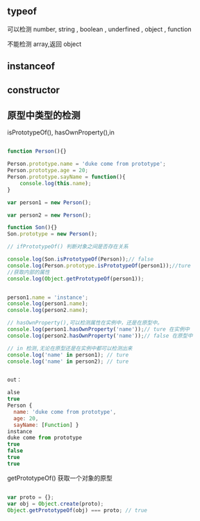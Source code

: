 ## typeof 

可以检测 number, string , boolean , underfined , object , function 

不能检测  array,返回 object 



## instanceof 

## constructor



## 原型中类型的检测

isPrototypeOf(), hasOwnProperty(),in 

```js

function Person(){}

Person.prototype.name = 'duke come from prototype';
Person.prototype.age = 20;
Person.prototype.sayName = function(){
	console.log(this.name);
}

var person1 = new Person();

var person2 = new Person();

function Son(){}
Son.prototype = new Person();

// ifPrototypeOf() 判断对象之间是否存在关系

console.log(Son.isPrototypeOf(Person));// false
console.log(Person.prototype.isPrototypeOf(person1));//ture
//获取内部的属性
console.log(Object.getPrototypeOf(person1));


person1.name = 'instance';
console.log(person1.name);
console.log(person2.name);

// hasOwnProperty(),可以检测属性在实例中，还是在原型中。
console.log(person1.hasOwnProperty('name'));// ture 在实例中
console.log(person2.hasOwnProperty('name'));// false 在原型中

// in 检测,无论在原型还是在实例中都可以检测出来
console.log('name' in person1); // ture
console.log('name' in person2); // ture


out：

alse
true
Person {
  name: 'duke come from prototype',
  age: 20,
  sayName: [Function] }
instance
duke come from prototype
true
false
true
true

```

getPrototypeOf() 获取一个对象的原型

```js

var proto = {};
var obj = Object.create(proto);
Object.getPrototypeOf(obj) === proto; // true

```

